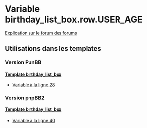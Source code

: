 # Variable birthday_list_box.row.USER_AGE
[Explication sur le forum des forums](http://forum.forumactif.com/t294113-listing-des-variables#birthday_list_box.row.USER_AGE)
## Utilisations dans les templates
### Version PunBB
#### [Template birthday_list_box](punbb/birthday_list_box.md)
* [Variable à la ligne 28](../punbb/birthday_list_box.tpl#L28)
### Version phpBB2
#### [Template birthday_list_box](subsilver/birthday_list_box.md)
* [Variable à la ligne 40](../subsilver/birthday_list_box.tpl#L40)